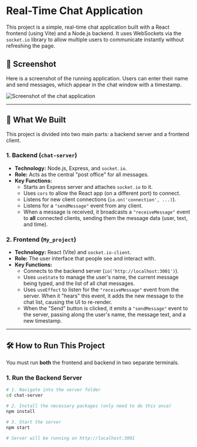 # Real-Time Chat Application

This project is a simple, real-time chat application built with a React frontend (using Vite) and a Node.js backend. It uses WebSockets via the `socket.io` library to allow multiple users to communicate instantly without refreshing the page.

## 📸 Screenshot

Here is a screenshot of the running application. Users can enter their name and send messages, which appear in the chat window with a timestamp.

![Screenshot of the chat application](https://github.com/ravishankar1810/Develop-Real-Time-Chat-Application-Using-WebSocket-Connections-Socket.io-/blob/0cf678624be6ca6567613c0dfcb6224a7f1aa2cb/Screenshot%202025-10-29%20051251.png)

---

## 🚀 What We Built

This project is divided into two main parts: a backend server and a frontend client.

### 1. Backend (`chat-server`)
* **Technology:** Node.js, Express, and `socket.io`.
* **Role:** Acts as the central "post office" for all messages.
* **Key Functions:**
    * Starts an Express server and attaches `socket.io` to it.
    * Uses `cors` to allow the React app (on a different port) to connect.
    * Listens for new client connections (`io.on('connection', ...)`).
    * Listens for a `"sendMessage"` event from any client.
    * When a message is received, it broadcasts a `"receiveMessage"` event to **all** connected clients, sending them the message data (user, text, and time).

### 2. Frontend (`My_project`)
* **Technology:** React (Vite) and `socket.io-client`.
* **Role:** The user interface that people see and interact with.
* **Key Functions:**
    * Connects to the backend server (`io('http://localhost:3001')`).
    * Uses `useState` to manage the user's name, the current message being typed, and the list of all chat messages.
    * Uses `useEffect` to listen for the `"receiveMessage"` event from the server. When it "hears" this event, it adds the new message to the chat list, causing the UI to re-render.
    * When the "Send" button is clicked, it emits a `"sendMessage"` event to the server, passing along the user's name, the message text, and a new timestamp.

---

## 🛠️ How to Run This Project

You must run **both** the frontend and backend in two separate terminals.

### 1. Run the Backend Server

```bash
# 1. Navigate into the server folder
cd chat-server

# 2. Install the necessary packages (only need to do this once)
npm install

# 3. Start the server
npm start

# Server will be running on http://localhost:3001
